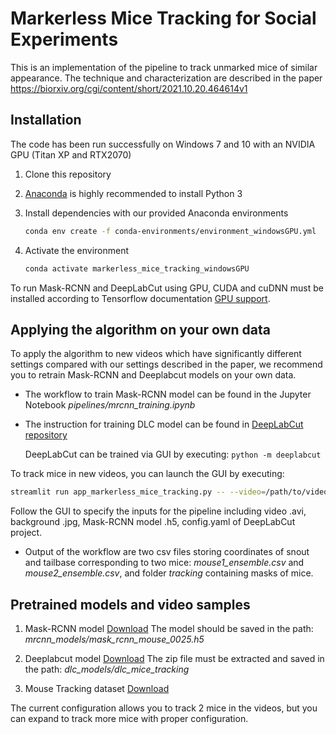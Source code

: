 # Markerless Mice Tracking for Social Experiments

This is an implementation of the pipeline to track unmarked mice of similar appearance. The technique and characterization are described in the paper https://biorxiv.org/cgi/content/short/2021.10.20.464614v1

## Installation
The code has been run successfully on Windows 7 and 10 with an NVIDIA GPU (Titan XP and RTX2070)
1. Clone this repository
2. [Anaconda](https://www.anaconda.com/distribution/) is highly recommended to install Python 3
3. Install dependencies with our provided Anaconda environments
   ```bash
   conda env create -f conda-environments/environment_windowsGPU.yml
   ```

4. Activate the environment 

   ```bash
   conda activate markerless_mice_tracking_windowsGPU
   ```
To run Mask-RCNN and DeepLabCut using GPU, CUDA and cuDNN  must be installed according to Tensorflow documentation [GPU support](https://www.tensorflow.org/install/source#gpu). 
## Applying the algorithm on your own data
To apply the algorithm to new videos which have significantly different settings compared with our settings described in the paper, we recommend you to
retrain Mask-RCNN and Deeplabcut models on your own data.

- The workflow to train Mask-RCNN model can be found in the Jupyter Notebook *pipelines/mrcnn_training.ipynb*

- The instruction for training DLC model can be found in [DeepLabCut repository](https://github.com/DeepLabCut/DeepLabCut)

   DeepLabCut can be trained via GUI by executing:  `python -m deeplabcut`



To track mice in new videos, you can launch the GUI by executing:

   ```bash
   streamlit run app_markerless_mice_tracking.py -- --video=/path/to/video_dir/  --background=/path/to/background_dir/--mrcnn_model=/path/to/model_dir/
   ```

Follow the GUI to specify the inputs for the pipeline including video .avi, background .jpg, Mask-RCNN model .h5, config.yaml of DeepLabCut project.
* Output of the workflow are two csv files storing coordinates of snout and tailbase corresponding to two mice: *mouse1_ensemble.csv* and *mouse2_ensemble.csv*, and folder *tracking* containing masks of mice. 

## Pretrained models and video samples 
1. Mask-RCNN model [Download](http://people.ucalgary.ca/~kmurari/masomotr/trainedModels/mask_rcnn_mouse_0025.h5)
The model should be saved in the path:  *mrcnn_models/mask_rcnn_mouse_0025.h5*
2. Deeplabcut model [Download](http://people.ucalgary.ca/~kmurari/masomotr/trainedModels/dlc_mice_model.rar)
The zip file must be extracted and saved in the path:  *dlc_models/dlc_mice_tracking*

3. Mouse Tracking dataset [Download](people.ucalgary.ca/~kmurari/masomotr/MTdataset)

The current configuration allows you to track 2 mice in the videos, but you can expand to track more mice with proper configuration.

